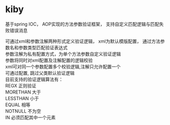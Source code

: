 kiby
====

基于spring IOC， AOP实现的方法参数验证框架， 支持自定义匹配逻辑与匹配失败错误消息

可通过xml和参数注解两种形式定义验证逻辑， xml为默认模版配置， 通过方法参数名和参数类型匹配验证表达式<br/>
参数注解为私有配置方式，为单个方法参数自定义验证逻辑<br/>
参数将同时对xml配置及注解配置的逻辑校验<br/>
xml可对同一个参数配置多个校验逻辑,注解只允许配置一个<br/>
可通过配置, 跳过父类默认验证逻辑<br/>
目前支持的验证逻辑算法有：<br/>
REGX  正则验证<br/>
MORETHAN 大于<br/>
LESSTHAN 小于<br/>
EQUAL 相等<br/>
NOTNULL  不为空<br/>
IN  必须匹配其中一个元素<br/>
